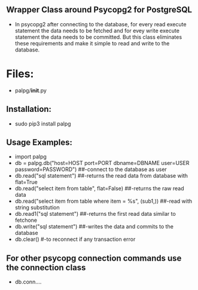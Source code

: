 ## Wrapper Class around Psycopg2 for PostgreSQL
* In psycopg2 after connecting to the database, for every read execute statement the data needs to be fetched and for evey write execute statement the data needs to be committed. But this class eliminates these requirements and make it simple to read and write to the database.

# Files:
* palpg/__init__.py

## Installation:
* sudo pip3 install palpg

## Usage Examples:
* import palpg
* db = palpg.db("host=HOST port=PORT dbname=DBNAME user=USER password=PASSWORD")  ##-connect to the database as user
* db.read("sql statement")  ##-returns the read data from database with flat=True
* db.read("select item from table", flat=False)  ##-returns the raw read data 
* db.read("select item from table where item = %s", (sub1,))  ##-read with string substitution
* db.read1("sql statement")  ##-returns the first read data similar to fetchone
* db.write("sql statement")  ##-writes the data and commits to the database
* db.clear()  #-to reconnect if any transaction error

## For other psycopg connection commands use the connection class
* db.conn....
